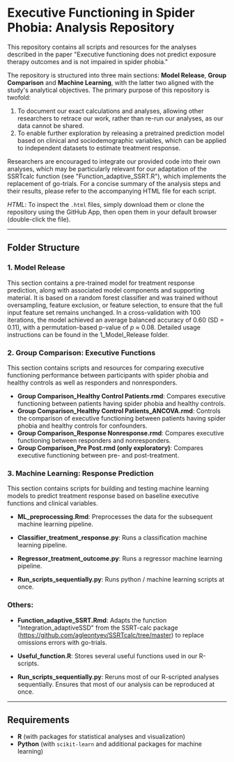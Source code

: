 # Executive Functioning in Spider Phobia: Analysis Repository

This repository contains all scripts and resources for the analyses described in the paper "Executive functioning does not predict exposure therapy outcomes and is not impaired in spider phobia."

The repository is structured into three main sections: **Model Release**, **Group Comparison** and **Machine Learning**, with the latter two aligned with the study's analytical objectives. The primary purpose of this repository is twofold:

1. To document our exact calculations and analyses, allowing other researchers to retrace our work, rather than re-run our analyses, as our data cannot be shared.
2. To enable further exploration by releasing a pretrained prediction model based on clinical and sociodemographic variables, which can be applied to independent datasets to estimate treatment response.

Researchers are encouraged to integrate our provided code into their own analyses, which may be particularly relevant for our adaptation of the SSRTcalc function (see "Function_adaptive_SSRT.R"), which implements the replacement of go-trials. For a concise summary of the analysis steps and their results, please refer to the accompanying HTML file for each script.

*HTML*: To inspect the `.html` files, simply download them or clone the repository using the GitHub App, then open them in your default browser (double-click the file).

---

## Folder Structure

### 1. Model Release
This section contains a pre-trained model for treatment response prediction, along with associated model components and supporting material. It is based on a random forest classifier and was trained without oversampling, feature exclusion, or feature selection, to ensure that the full input feature set remains unchanged. In a cross-validation with 100 iterations, the model achieved an average balanced accuracy of 0.60 (SD = 0.11), with a permutation-based p-value of *p* ≈ 0.08. Detailed usage instructions can be found in the 1_Model_Release folder.


### 2. Group Comparison: Executive Functions
This section contains scripts and resources for comparing executive functioning performance between participants with spider phobia and healthy controls as well as responders and nonresponders.
- **Group Comparison_Healthy Control Patients.rmd**: Compares executive functioning between patients having spider phobia and healthy controls.
- **Group Comparison_Healthy Control Patients_ANCOVA.rmd**: Controls the comparison of executive functioning between patients having spider phobia and healthy controls for confounders.
- **Group Comparison_Response Nonresponse.rmd**: Compares executive functioning between responders and nonresponders.
- **Group Comparison_Pre Post.rmd (only exploratory)**: Compares executive functioning between pre- and post-treatment.




### 3. Machine Learning: Response Prediction
This section contains scripts for building and testing machine learning models to predict treatment response based on baseline executive functions and clinical variables.

- **ML_preprocessing.Rmd**: Preprocesses the data for the subsequent machine learning pipeline.

- **Classifier_treatment_response.py**: Runs a classification machine learning pipeline.
  
- **Regressor_treatment_outcome.py**: Runs a regressor machine learning pipeline.

- **Run_scripts_sequentially.py**: Runs python / machine learning scripts at once.


### Others:
- **Function_adaptive_SSRT.Rmd**: Adapts the function "Integration_adaptiveSSD" from the SSRT-calc package (https://github.com/agleontyev/SSRTcalc/tree/master) to replace omissions errors with go-trials.

- **Useful_function.R**: Stores several useful functions used in our R-scripts.

- **Run_scripts_sequentially.py**: Reruns most of our R-scripted analyses sequentially. Ensures that most of our analysis can be reproduced at once.
  

---

## Requirements
- **R** (with packages for statistical analyses and visualization)
- **Python** (with `scikit-learn` and additional packages for machine learning)

